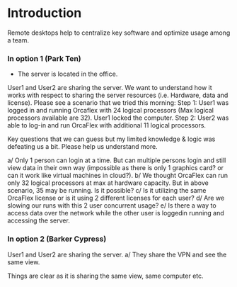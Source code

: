 # Introduction

Remote desktops help to centralize key software and optimize usage among a team.

### In option 1 (Park Ten)

- The server is located in the office.

User1  and User2 are sharing the server. We want to understand how it works with respect to sharing the server resources (i.e. Hardware, data and license). Please see a scenario that we tried this morning:
Step 1: User1 was logged in and running Orcaflex with 24 logical processors (Max logical processors available are 32). User1 locked the computer.
Step 2: User2 was able to log-in and run OrcaFlex with additional 11 logical processors.

Key questions that we can guess but my limited knowledge & logic was defeating us a bit. Please help us understand more.

a/ Only 1 person can login at a time. But can multiple persons login and still view data in their own way (impossible as there is only 1 graphics card? or can it work like virtual machines in cloud?).
b/ We thought OrcaFlex can run only 32 logical processors at max at hardware capacity. But in above scenario, 35 may be running. Is it possible?
c/ Is it utilizing the same OrcaFlex license or is it using 2 different licenses for each user?
d/ Are we slowing our runs with this 2 user concurrent usage?
e/ Is there a way to access data over the network while the other user is loggedin running and accessing the server.

### In option 2 (Barker Cypress)

User1 and User2 are sharing the server.
a/ They share the VPN and see the same view.

Things are clear as it is sharing the same view, same computer etc.
